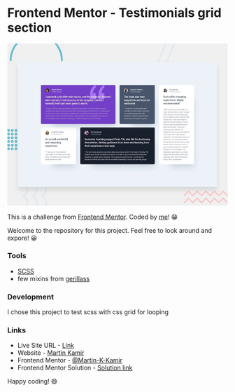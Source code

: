 # Frontend Mentor - Testimonials grid section

![preview of testimonials grid section](./desktop-preview.jpg)

This is a challenge from [Frontend Mentor](https://www.frontendmentor.io/). Coded by [me](https://www.frontendmentor.io/profile/Martin-K-Kamir)! 😁

Welcome to the repository for this project. Feel free to look around and expore! 😀

### Tools

- [SCSS](https://sass-lang.com/)
- few mixins from [gerillass](https://gerillass.com/)

### Development

I chose this project to test scss with css grid for looping

### Links

- Live Site URL - [Link](https://testimonials-grid-martin-kamir.netlify.app/)
- Website - [Martin Kamír](https://martinkamir.com/)
- Frontend Mentor - [@Martin-K-Kamir](https://www.frontendmentor.io/profile/Martin-K-Kamir)
- Frontend Mentor Solution - [Solution link](https://www.frontendmentor.io/challenges/sunnyside-agency-landing-page-7yVs3B6ef)

Happy coding! 😄
